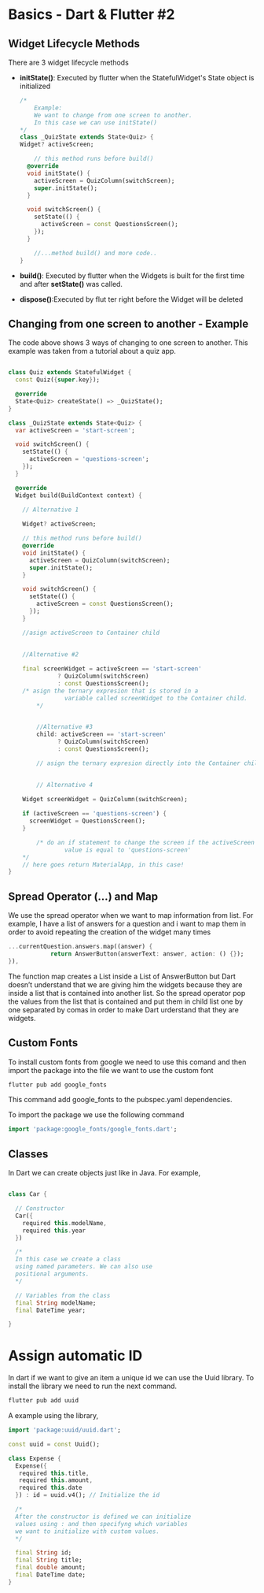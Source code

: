 # Basics - Dart & Flutter #2

## Widget Lifecycle Methods

There are 3 widget lifecycle methods

- **initState()**: Executed by flutter when the StatefulWidget's State object is initialized
    
    ```dart
    /*
    	Example:
    	We want to change from one screen to another. 
    	In this case we can use initState()
    */
    class _QuizState extends State<Quiz> {
    Widget? activeScreen;
    
    	// this method runs before build()
      @override
      void initState() {
        activeScreen = QuizColumn(switchScreen);
        super.initState();
      }
    
      void switchScreen() {
        setState(() {
          activeScreen = const QuestionsScreen();
        });
      }
    
    	//...method build() and more code..
    }
    ```
    
- **build()**: Executed by flutter when the Widgets is built for the first time and after **setState()** was called.
- **dispose()**:Executed by flut ter right before the Widget will be deleted

## Changing from one screen to another - Example

The code above shows 3 ways of changing to one screen to another. This example was taken from a tutorial about a quiz app.

```dart

class Quiz extends StatefulWidget {
  const Quiz({super.key});

  @override
  State<Quiz> createState() => _QuizState();
}

class _QuizState extends State<Quiz> {
  var activeScreen = 'start-screen';

  void switchScreen() {
    setState(() {
      activeScreen = 'questions-screen';
    });
  }

  @override
  Widget build(BuildContext context) {

    // Alternative 1
    
    Widget? activeScreen;

    // this method runs before build()
    @override
    void initState() {
      activeScreen = QuizColumn(switchScreen);
      super.initState();
    }

    void switchScreen() {
      setState(() {
        activeScreen = const QuestionsScreen();
      });
    }

    //asign activeScreen to Container child
    

    //Alternative #2
    
    final screenWidget = activeScreen == 'start-screen'
              ? QuizColumn(switchScreen)
              : const QuestionsScreen();
    /* asign the ternary expresion that is stored in a 
				variable called screenWidget to the Container child. 
		*/
		

		//Alternative #3
		child: activeScreen == 'start-screen'
              ? QuizColumn(switchScreen)
              : const QuestionsScreen();

		// asign the ternary expresion directly into the Container child
		

		// Alternative 4
    
    Widget screenWidget = QuizColumn(switchScreen);

    if (activeScreen == 'questions-screen') {
      screenWidget = QuestionsScreen();
    }

		/* do an if statement to change the screen if the activeScreen
				value is equal to 'questions-screen'
    */
    // here goes return MaterialApp, in this case!
}
```

## Spread Operator (...) and Map

We use the spread operator when we want to map information from list. For example, I have a list of answers for a question and i want to map them in order to avoid repeating the creation of the widget many times

```dart
...currentQuestion.answers.map((answer) {
            return AnswerButton(answerText: answer, action: () {});
}),
```

The function map creates a List inside a List of AnswerButton but Dart doesn’t understand that we are giving him the widgets because they are inside a list that is contained into another list. So the spread operator pop the values from the list that is contained and put them in child list one by one separated by comas in order to make Dart urderstand that they are widgets.

## Custom Fonts

To install custom fonts from google we need to use this comand and then import the package into the file we want to use the custom font

```dart
flutter pub add google_fonts
```

This command add google_fonts to the pubspec.yaml dependencies.

To import the package we use the following command

```dart
import 'package:google_fonts/google_fonts.dart';
```

## Classes 

In Dart we can create objects just like in Java.
For example,
```dart

class Car {

  // Constructor
  Car({
    required this.modelName,
    required this.year
  })

  /*
  In this case we create a class
  using named parameters. We can also use
  positional arguments. 
  */

  // Variables from the class
  final String modelName;
  final DateTime year; 

}
```

# Assign automatic ID

In dart if we want to give an item a unique id we can use the Uuid library.
To install the library we need to run the next command.

```dart
flutter pub add uuid
```

A example using the library,

```dart
import 'package:uuid/uuid.dart';

const uuid = const Uuid();

class Expense {
  Expense({
   required this.title,
   required this.amount, 
   required this.date
  }) : id = uuid.v4(); // Initialize the id 

  /*
  After the constructor is defined we can initialize 
  values using : and then specifyng which variables
  we want to initialize with custom values.
  */

  final String id;
  final String title;
  final double amount;
  final DateTime date;
}
```





